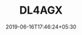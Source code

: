 ---
title: "DL4AGX"
date: 2019-06-16T17:46:24+05:30
type: "organisations"
org_name: "NVIDIA Corporation"
repo_desc: "Deep Learning tools an applications for NVIDIA AGX platforms."
repo_link: https://github.com/NVIDIA/DL4AGX


---